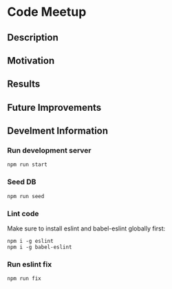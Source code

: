 # Code Meetup

## Description

## Motivation

## Results

## Future Improvements


## Develment Information

### Run development server
```
npm run start
```

### Seed DB
```
npm run seed
```

### Lint code
Make sure to install eslint and babel-eslint globally first:
```
npm i -g eslint
npm i -g babel-eslint
```
### Run eslint fix
```
npm run fix
```